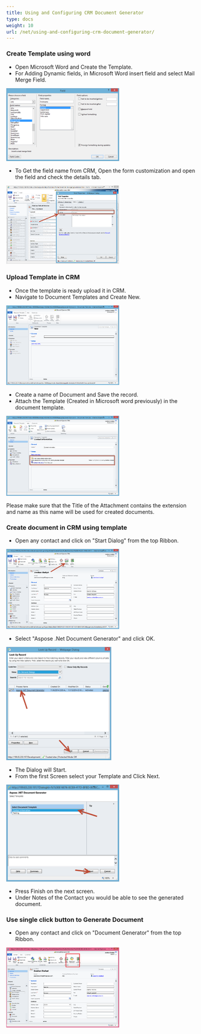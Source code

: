 ```yaml
---
title: Using and Configuring CRM Document Generator
type: docs
weight: 10
url: /net/using-and-configuring-crm-document-generator/
---
```


### **Create Template using word**
- Open Microsoft Word and Create the Template.
- For Adding Dynamic fields, in Microsoft Word insert field and select Mail Merge Field. 

![todo:image_alt_text](using-and-configuring-crm-document-generator_1)

- To Get the field name from CRM, Open the form customization and open the field and check the details tab. 

![todo:image_alt_text](using-and-configuring-crm-document-generator_2)
### **Upload Template in CRM**
- Once the template is ready upload it in CRM.
- Navigate to Document Templates and Create New. 

![todo:image_alt_text](using-and-configuring-crm-document-generator_3)

- Create a name of Document and Save the record.
- Attach the Template (Created in Microsoft word previously) in the document template. 

![todo:image_alt_text](using-and-configuring-crm-document-generator_4)


Please make sure that the Title of the Attachment contains the extension and name as this name will be used for created documents.
### **Create document in CRM using template**
- Open any contact and click on "Start Dialog" from the top Ribbon. 

![todo:image_alt_text](using-and-configuring-crm-document-generator_5)

- Select "Aspose .Net Document Generator" and click OK. 

![todo:image_alt_text](using-and-configuring-crm-document-generator_6)

- The Dialog will Start.
- From the first Screen select your Template and Click Next. 

![todo:image_alt_text](using-and-configuring-crm-document-generator_7)

- Press Finish on the next screen.
- Under Notes of the Contact you would be able to see the generated document.
### **Use single click button to Generate Document**
- Open any contact and click on "Document Generator" from the top Ribbon. 

![todo:image_alt_text](using-and-configuring-crm-document-generator_8)

